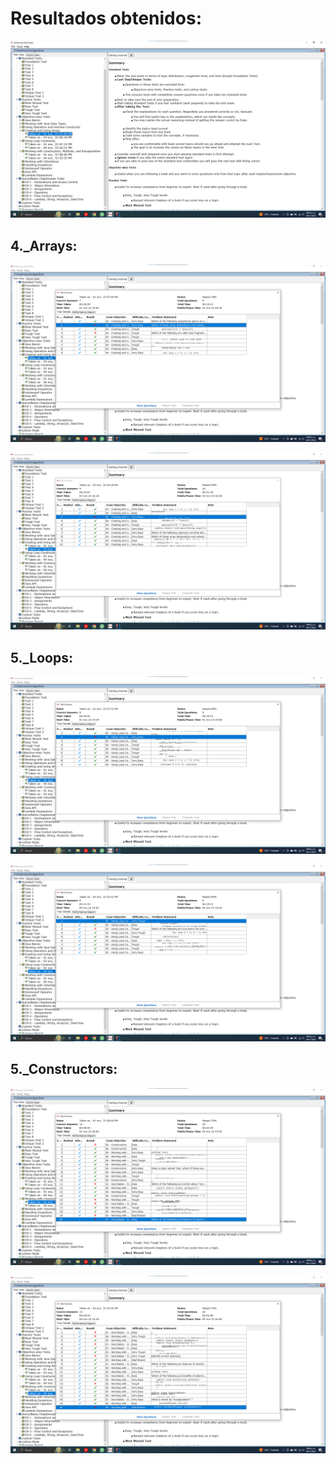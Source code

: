# Resultados obtenidos:
 
<p align="center">
  <img src="https://github.com/AngelYeremiLedesma/AcademiaJava/blob/main/Simuladores/Semana2/general.png">
</p>

## 4._Arrays:

<p align="center">
  <img src="https://github.com/AngelYeremiLedesma/AcademiaJava/blob/main/Simuladores/Semana2/arrays_1.png">
</p>

<p align="center">
  <img src="https://github.com/AngelYeremiLedesma/AcademiaJava/blob/main/Simuladores/Semana2/arrays_2.png">
</p>


## 5._Loops:

<p align="center">
  <img src="https://github.com/AngelYeremiLedesma/AcademiaJava/blob/main/Simuladores/Semana2/loops_1.png">
</p>

<p align="center">
  <img src="https://github.com/AngelYeremiLedesma/AcademiaJava/blob/main/Simuladores/Semana2/loops_2.png">
</p>

## 5._Constructors:

<p align="center">
  <img src="https://github.com/AngelYeremiLedesma/AcademiaJava/blob/main/Simuladores/Semana2/constructors_1.png">
</p>

<p align="center">
  <img src="https://github.com/AngelYeremiLedesma/AcademiaJava/blob/main/Simuladores/Semana2/constructors_2.png">
</p>